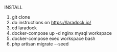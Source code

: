 INSTALL

1. git clone
2. do instructions on https://laradock.io/
3. cd laradock
4. docker-compose up -d nginx mysql workspace
5. docker-compose exec workspace bash
6. php artisan migrate --seed

